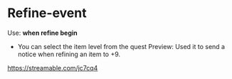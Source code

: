 # Refine-event

Use: **when refine begin**

* You can select the item level from the quest
Preview: Used it to send a notice when refining an item to +9.

https://streamable.com/jc7cq4
